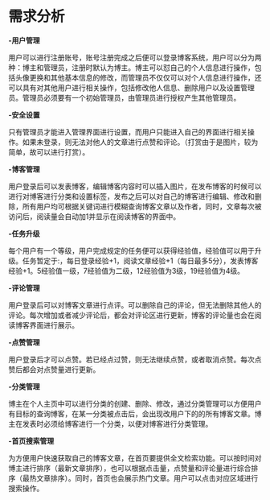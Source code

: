 # 需求分析

**-用户管理**

用户可以进行注册账号，账号注册完成之后便可以登录博客系统，用户可以分为两种：博主和管理员，注册时默认为博主。博主可以怼自己的个人信息进行操作，包括头像更换和其他基本信息的修改，而管理员不仅仅可以对个人信息进行操作，还可以具有对其他用户进行相关操作，包括修改他人信息、删除用户以及设置管理员。管理员必须要有一个初始管理员，由管理员进行授权产生其他管理员。

**-安全设置**

只有管理员才能进入管理界面进行设置，而用户只能进入自己的界面进行相关操作。如果未登录，则无法对他人的文章进行点赞和评论。（打赏由于是图片，较为简单，故可以进行打赏）。

**-博客管理**

用户登录后可以发表博客，编辑博客内容时可以插入图片，在发布博客的时候可以进行对博客进行分类和设置标签，发布之后可以对自己的博客进行编辑、修改和删除，所有用户均可根据关键词进行模糊查询博客文章以及作者，同时，文章每次被访问后，阅读量会自动加1并显示在阅读博客的界面中。

**-任务升级**

每个用户有一个等级，用户完成规定的任务便可以获得经验值，经验值可以用于升级。任务暂定于:，每日登录经验+1，阅读文章经验+1（每日最多5分），发表博客经验+1。5经验值一级，7经验值为二级，12经验值为3级，19经验值为4级。

**-评论管理**

用户登录后可以对博客文章进行点评。可以删除自己的评论，但无法删除其他人的评论。每次增加或者减少评论后，都会对评论区进行更新，博客的评论量也会在阅读博客界面进行展示。

**-点赞管理**

用户登录后才可以点赞。若已经点过赞，则无法继续点赞，或者取消点赞。每次点赞后都会对点赞量进行更新。

**-分类管理**

博主在个人主页中可以进行分类的创建、删除、修改，通过分类管理可以方便用户有目标的查询博客，在某一分类被点击后，会出现改用户下的的所有博客文章。博主在发表时必须给博客进行一个分类，以便对博客进行分类管理。

**-首页搜索管理**

为方便用户快速获取自己的博客文章，在首页要提供全文检索功能。可以按时间对博主进行排序（最新文章排序），也可以根据点击量，点赞量和评论量进行综合排序（最热文章排序）。同时，首页也会展示热门文章。用户可以点击对应区域进行搜索操作。
